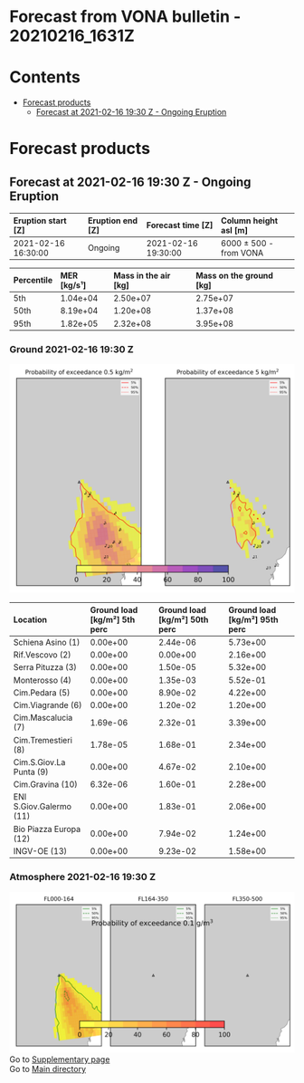 
Forecast from VONA bulletin - 20210216_1631Z
============================================

Contents
========

* [Forecast products](#forecast-products)
	* [Forecast at 2021-02-16 19:30 Z - Ongoing Eruption](#forecast-at-2021-02-16-1930-z---ongoing-eruption)

# Forecast products

## Forecast at 2021-02-16 19:30 Z - Ongoing Eruption
  

|Eruption start [Z]|Eruption end [Z]|Forecast time [Z]|Column height asl [m]|
| :--- | :--- | :--- | :--- |
|2021-02-16 16:30:00|Ongoing|2021-02-16 19:30:00|6000 ± 500 - from VONA|
  
  

|Percentile|MER [kg/s¹]|Mass in the air [kg]|Mass on the ground [kg]|
| :--- | :--- | :--- | :--- |
|5th|1.04e+04|2.50e+07|2.75e+07|
|50th|8.19e+04|1.20e+08|1.37e+08|
|95th|1.82e+05|2.32e+08|3.95e+08|
  

### Ground 2021-02-16 19:30 Z
  
![](./figures/probability_grd_2021_02_16_1930_scenario_1_1.png)  
  
  
  
  
  
  
  
  
  
  
  
  

|Location|Ground load [kg/m²] 5th perc|Ground load [kg/m²] 50th perc|Ground load [kg/m²] 95th perc|
| :--- | :--- | :--- | :--- |
|Schiena Asino (1)|0.00e+00|2.44e-06|5.73e+00|
|Rif.Vescovo (2)|0.00e+00|0.00e+00|2.16e+00|
|Serra Pituzza (3)|0.00e+00|1.50e-05|5.32e+00|
|Monterosso (4)|0.00e+00|1.35e-03|5.52e-01|
|Cim.Pedara (5)|0.00e+00|8.90e-02|4.22e+00|
|Cim.Viagrande (6)|0.00e+00|1.20e-02|1.20e+00|
|Cim.Mascalucia (7)|1.69e-06|2.32e-01|3.39e+00|
|Cim.Tremestieri (8)|1.78e-05|1.68e-01|2.34e+00|
|Cim.S.Giov.La Punta (9)|0.00e+00|4.67e-02|2.10e+00|
|Cim.Gravina (10)|6.32e-06|1.60e-01|2.28e+00|
|ENI S.Giov.Galermo (11)|0.00e+00|1.83e-01|2.06e+00|
|Bio Piazza Europa (12)|0.00e+00|7.94e-02|1.24e+00|
|INGV-OE (13)|0.00e+00|9.23e-02|1.58e+00|
  

### Atmosphere 2021-02-16 19:30 Z
  
![](./figures/probability_air_2021_02_16_1930_scenario_1_conclev_1_1.png)  
Go to [Supplementary page](Supplementary_page.md)  
Go to [Main directory](https://github.com/federicapardini/Real_time_ash_forecast)